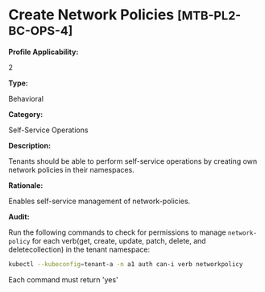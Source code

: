 # Create Network Policies <small>[MTB-PL2-BC-OPS-4] </small>

**Profile Applicability:**

2

**Type:**

Behavioral

**Category:**

Self-Service Operations

**Description:**

Tenants should be able to perform self-service operations by creating own network policies in their namespaces.

**Rationale:**

Enables self-service management of network-policies.

**Audit:**

Run the following commands to check for permissions to manage `network-policy` for each verb(get, create, update, patch, delete, and deletecollection) in the tenant namespace:
```bash
kubectl --kubeconfig=tenant-a -n a1 auth can-i verb networkpolicy
```
Each command must return &#39;yes&#39;




